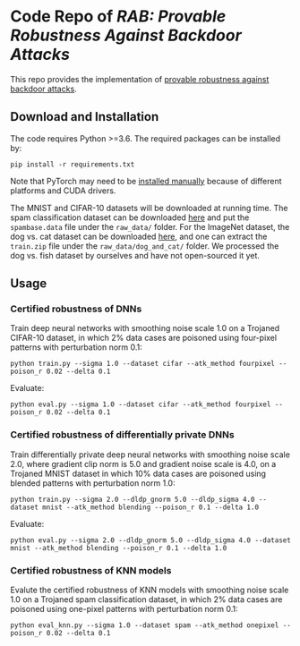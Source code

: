 # Code Repo of *RAB: Provable Robustness Against Backdoor Attacks*

This repo provides the implementation of [provable robustness against backdoor attacks](https://arxiv.org/abs/2003.08904).



## Download and Installation

The code requires Python >=3.6. The required packages can be installed by:

```
pip install -r requirements.txt
```

Note that PyTorch may need to be [installed manually](https://pytorch.org/) because of different platforms and CUDA drivers.

The MNIST and CIFAR-10 datasets will be downloaded at running time. The spam classification dataset can be downloaded [here](https://archive.ics.uci.edu/ml/datasets/spambase) and put the `spambase.data` file under the `raw_data/` folder. For the ImageNet dataset, the dog vs. cat dataset can be downloaded [here](https://www.kaggle.com/c/dogs-vs-cats/data), and one can extract the `train.zip` file under the `raw_data/dog_and_cat/` folder. We processed the dog vs. fish dataset by ourselves and have not open-sourced it yet.

## Usage 

### Certified robustness of DNNs

Train deep neural networks with smoothing noise scale 1.0 on a Trojaned CIFAR-10 dataset, in which 2% data cases are poisoned using four-pixel patterns with perturbation norm 0.1:

```
python train.py --sigma 1.0 --dataset cifar --atk_method fourpixel --poison_r 0.02 --delta 0.1
```

Evaluate:

```
python eval.py --sigma 1.0 --dataset cifar --atk_method fourpixel --poison_r 0.02 --delta 0.1
```



### Certified robustness of differentially private DNNs

Train differentially private deep neural networks with smoothing noise scale 2.0, where gradient clip norm is 5.0 and gradient noise scale is 4.0, on a Trojaned MNIST dataset in which 10% data cases are poisoned using blended patterns with perturbation norm 1.0:

```
python train.py --sigma 2.0 --dldp_gnorm 5.0 --dldp_sigma 4.0 --dataset mnist --atk_method blending --poison_r 0.1 --delta 1.0
```

Evaluate:

```
python eval.py --sigma 2.0 --dldp_gnorm 5.0 --dldp_sigma 4.0 --dataset mnist --atk_method blending --poison_r 0.1 --delta 1.0
```



###  Certified robustness of KNN models

Evalute the certified robustness of KNN models with smoothing noise scale 1.0 on a Trojaned spam classification dataset, in which 2% data cases are poisoned using one-pixel patterns with perturbation norm 0.1:

```
python eval_knn.py --sigma 1.0 --dataset spam --atk_method onepixel --poison_r 0.02 --delta 0.1
```

